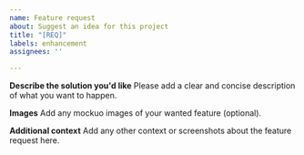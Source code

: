 ```yaml
---
name: Feature request
about: Suggest an idea for this project
title: "[REQ]"
labels: enhancement
assignees: ''

---
```


**Describe the solution you'd like**
Please add a clear and concise description of what you want to happen.

**Images**
Add any mockuo images of your wanted feature (optional).

**Additional context**
Add any other context or screenshots about the feature request here.
